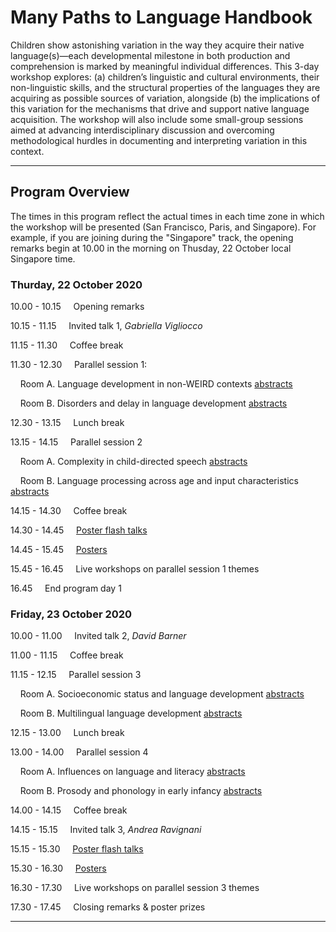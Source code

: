 # Many Paths to Language Handbook

<!--### *If you experience any (technical) problems during this conference, click [here](./mpal/troubleshooting.md) for help.*-->

<!--<img src="./mpal/MPaL.png" width="25%">-->

Children show astonishing variation in the way they acquire their native language(s)—each developmental milestone in both production and comprehension is marked by meaningful individual differences. This 3-day workshop explores: (a) children’s linguistic and cultural environments, their non-linguistic skills, and the structural properties of the languages they are acquiring as possible sources of variation, alongside (b) the implications of this variation for the mechanisms that drive and support native language acquisition. The workshop will also include some small-group sessions aimed at advancing interdisciplinary discussion and overcoming methodological hurdles in documenting and interpreting variation in this context.

---

## Program Overview
The times in this program reflect the actual times in each time zone in which the workshop will be presented (San Francisco, Paris, and Singapore). For example, if you are joining during the "Singapore" track, the opening remarks begin at 10.00 in the morning on Thusday, 22 October local Singapore time.

### Thurday, 22 October 2020
10.00 - 10.15 &nbsp;&nbsp;&nbsp; Opening remarks

10.15 - 11.15 &nbsp;&nbsp;&nbsp; Invited talk 1, *Gabriella Vigliocco*  <!--[abstract](./mpal/abstracts.md)] [video]-->

11.15 - 11.30 &nbsp;&nbsp;&nbsp; Coffee break

11.30 - 12.30 &nbsp;&nbsp;&nbsp; Parallel session 1:

&nbsp;&nbsp;&nbsp; Room A. Language development in non-WEIRD contexts [abstracts](./mpal/abstracts.md#language-development-in-non-weird-contexts)

&nbsp;&nbsp;&nbsp; Room B. Disorders and delay in language development [abstracts](./mpal/abstracts.md#disorders-and-delay-in-language-development)

12.30 - 13.15 &nbsp;&nbsp;&nbsp; Lunch break

13.15 - 14.15 &nbsp;&nbsp;&nbsp; Parallel session 2

&nbsp;&nbsp;&nbsp; Room A. Complexity in child-directed speech [abstracts](./mpal/abstracts.md#complexity-in-child-directed-speech)

&nbsp;&nbsp;&nbsp; Room B. Language processing across age and input characteristics [abstracts](./mpal/abstracts.md#language-processing-across-age-and-input-characteristics)

14.15 - 14.30 &nbsp;&nbsp;&nbsp; Coffee break

14.30 - 14.45 &nbsp;&nbsp;&nbsp; [Poster flash talks](./mpal/poster-overview.md)

14.45 - 15.45 &nbsp;&nbsp;&nbsp; [Posters](./mpal/poster-overview.md)

15.45 - 16.45 &nbsp;&nbsp;&nbsp; Live workshops on parallel session 1 themes

16.45 &nbsp;&nbsp;&nbsp; End program day 1

### Friday, 23 October 2020
10.00 - 11.00 &nbsp;&nbsp;&nbsp; Invited talk 2, *David Barner* <!--[abstract](./mpal/abstracts.md)] [video]-->

11.00 - 11.15 &nbsp;&nbsp;&nbsp; Coffee break

11.15 - 12.15 &nbsp;&nbsp;&nbsp; Parallel session 3

&nbsp;&nbsp;&nbsp; Room A. Socioeconomic status and language development [abstracts](./mpal/abstracts.md#socioeconomic-status-and-language-development)

&nbsp;&nbsp;&nbsp; Room B. Multilingual language development [abstracts](./mpal/abstracts.md#multilingual-language-development)

12.15 - 13.00 &nbsp;&nbsp;&nbsp; Lunch break

13.00 - 14.00 &nbsp;&nbsp;&nbsp; Parallel session 4

&nbsp;&nbsp;&nbsp; Room A. Influences on language and literacy [abstracts](./mpal/abstracts.md#influences-on-language-and-literacy)

&nbsp;&nbsp;&nbsp; Room B. Prosody and phonology in early infancy [abstracts](./mpal/abstracts.md#prosody-and-phonology-in-early-infancy)

14.00 - 14.15 &nbsp;&nbsp;&nbsp; Coffee break

14.15 - 15.15 &nbsp;&nbsp;&nbsp; Invited talk 3, *Andrea Ravignani* <!--[abstract](./mpal/abstracts.md)] [video]-->

15.15 - 15.30 &nbsp;&nbsp;&nbsp; [Poster flash talks](./mpal/poster-overview.md)

15.30 - 16.30 &nbsp;&nbsp;&nbsp; [Posters](./mpal/poster-overview.md)

16.30 - 17.30 &nbsp;&nbsp;&nbsp; Live workshops on parallel session 3 themes

17.30 - 17.45 &nbsp;&nbsp;&nbsp; Closing remarks & poster prizes

---
<!--
## Acknowledgements

Insert text here
-->

